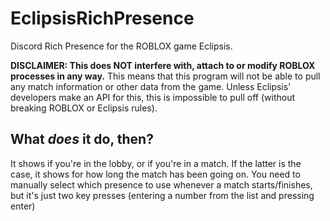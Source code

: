 # EclipsisRichPresence
Discord Rich Presence for the ROBLOX game Eclipsis.

**DISCLAIMER: This does NOT interfere with, attach to or modify ROBLOX processes in any way.** This means that this program will not be able to pull any match information or other data from the game. Unless Eclipsis' developers make an API for this, this is impossible to pull off (without breaking ROBLOX or Eclipsis rules).

## What _does_ it do, then?
It shows if you're in the lobby, or if you're in a match. If the latter is the case, it shows for how long the match has been going on. You need to manually select which presence to use whenever a match starts/finishes, but it's just two key presses (entering a number from the list and pressing enter)
